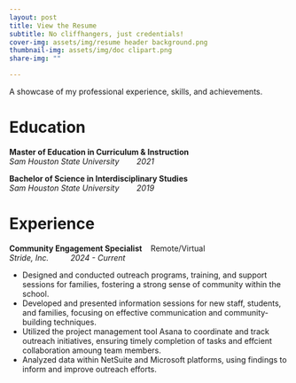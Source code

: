 ```yaml
---
layout: post
title: View the Resume
subtitle: No cliffhangers, just credentials!
cover-img: assets/img/resume header background.png
thumbnail-img: assets/img/doc clipart.png
share-img: ""

---
```


A showcase of my professional experience, skills, and achievements. 

# **Education**  

**Master of Education in Curriculum & Instruction** <br>
_Sam Houston State University_ &nbsp; &nbsp; &nbsp; &nbsp;_2021_

**Bachelor of Science in Interdisciplinary Studies** <br>
_Sam Houston State University_ &nbsp; &nbsp; &nbsp; &nbsp;_2019_

# **Experience**  

**Community Engagement Specialist** &nbsp;&nbsp;&nbsp;Remote/Virtual <br>
_Stride, Inc._ &nbsp;&nbsp;&nbsp;&nbsp;&nbsp;&nbsp;&nbsp;&nbsp;&nbsp;_2024 - Current_
* Designed and conducted outreach programs, training, and support sessions for families, fostering a strong sense of community within the school.
* Developed and presented information sessions for new staff, students, and families, focusing on effective communication and community-building techniques.
* Utilized the project management tool Asana to coordinate and track outreach initiatives, ensuring timely completion of tasks and effcient collaboration amoung team members.
* Analyzed data within NetSuite and Microsoft platforms, using findings to inform and improve outreach efforts. 
